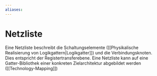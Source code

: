 ```yaml
---
aliases: 
---
```

# Netzliste
Eine Netzliste beschreibt die Schaltungselemente ([[Physikalische Realisierung von Logikgattern|Logikgatter]]) und die Verbindungsknoten. Dies entspricht der Registertransferebene. 
Eine Netzliste kann auf eine Gatter-Bibliothek einer konkreten Zielarchitektur abgebildet werden ([[Technology-Mapping]])